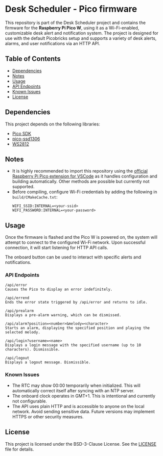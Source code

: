 # Desk Scheduler - Pico firmware

This repository is part of the Desk Scheduler project and contains the firmware for the **Raspberry Pi Pico W**, using it as a Wi-Fi-enabled, customizable desk alert and notification system. The project is designed for use with the default Picobricks setup and supports a variety of desk alerts, alarms, and user notifications via an HTTP API.

## Table of Contents
- [Dependencies](#dependencies)
- [Notes](#notes)
- [Usage](#usage)
- [API Endpoints](#api-endpoints)
- [Known Issues](#known-issues)
- [License](#license)

## Dependencies
This project depends on the following libraries:
- [Pico SDK](https://github.com/raspberrypi/pico-sdk)
- [pico-ssd1306](https://github.com/Harbys/pico-ssd1306)
- [WS2812](https://github.com/ForsakenNGS/Pico_WS2812)

## Notes
- It is highly recommended to import this repository using the [official Raspberry Pi Pico extension for VSCode](https://marketplace.visualstudio.com/items?itemName=raspberry-pi.raspberry-pi-pico) as it handles configuration and building automatically. Other methods are possible but currently not supported.
- Before compiling, configure Wi-Fi credentials by adding the following in `build/CMakeCache.txt`:
  ```
  WIFI_SSID:INTERNAL=<your-ssid>
  WIFI_PASSWORD:INTERNAL=<your-password>
  ```

## Usage

Once the firmware is flashed and the Pico W is powered on, the system will attempt to connect to the configured Wi-Fi network. Upon successful connection, it will start listening for HTTP API calls.

The onboard button can be used to interact with specific alerts and notifications.

### API Endpoints

    /api/error
    Causes the Pico to display an error indefinitely.

    /api/errend
    Ends the error state triggered by /api/error and returns to idle.

    /api/prealarm
    Displays a pre-alarm warning, which can be dismissed.

    /api/alarm?position=<number>&melody=<character>
    Starts an alarm, displaying the specified position and playing the selected melody.

    /api/login?username=<name>
    Displays a login message with the specified username (up to 10 characters). Dismissible.

    /api/logout
    Displays a logout message. Dismissible.

### Known Issues

- The RTC may show 00:00 temporarily when initialized. This will automatically correct itself after syncing with an NTP server.
- The onboard clock operates in GMT+1. This is intentional and currently not configurable.
- The API uses plain HTTP and is accessible to anyone on the local network. Avoid sending sensitive data. Future versions may implement HTTPS or other security measures.

## License

This project is licensed under the BSD-3-Clause License. See the [LICENSE](https://github.com/danssolutions/desk-scheduler-pico/blob/main/LICENSE) file for details.
